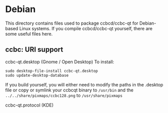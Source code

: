 
Debian
====================
This directory contains files used to package ccbcd/ccbc-qt
for Debian-based Linux systems. If you compile ccbcd/ccbc-qt yourself, there are some useful files here.

## ccbc: URI support ##


ccbc-qt.desktop  (Gnome / Open Desktop)
To install:

	sudo desktop-file-install ccbc-qt.desktop
	sudo update-desktop-database

If you build yourself, you will either need to modify the paths in
the .desktop file or copy or symlink your ccbcqt binary to `/usr/bin`
and the `../../share/pixmaps/ccbc128.png` to `/usr/share/pixmaps`

ccbc-qt.protocol (KDE)

